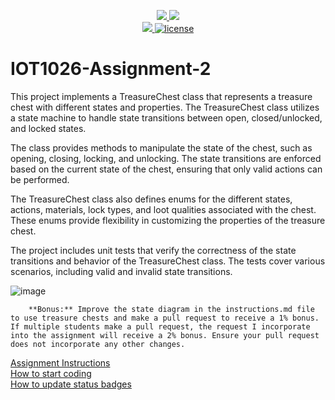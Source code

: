 <p align="center">
	<a href="https://github.com/GwGibson/IOT1026-Assignment-2/actions/workflows/ci.yml">
    <img src="https://github.com/GwGibson/IOT1026-Assignment-2/actions/workflows/ci.yml/badge.svg"/>
    </a>
	<a href="https://github.com/GwGibson/IOT1026-Assignment-2/actions/workflows/formatting.yml">
    <img src="https://github.com/GwGibson/IOT1026-Assignment-2/actions/workflows/formatting.yml/badge.svg"/>
	<br/>
    <a href="https://codecov.io/gh/GwGibson/IOT1026-Assignment-2" > 
    <img src="https://codecov.io/gh/GwGibson/IOT1026-Assignment-2/branch/main/graph/badge.svg?token=JS0857X5JD"/>
	<img title="MIT License" alt="license" src="https://img.shields.io/badge/license-MIT-informational?style=flat-square">		
    </a>
</p>

# IOT1026-Assignment-2                 


This project implements a TreasureChest class that represents a treasure chest with different states and properties. The TreasureChest class utilizes a state machine to handle state transitions between open, closed/unlocked, and locked states.

The class provides methods to manipulate the state of the chest, such as opening, closing, locking, and unlocking. The state transitions are enforced based on the current state of the chest, ensuring that only valid actions can be performed.

The TreasureChest class also defines enums for the different states, actions, materials, lock types, and loot qualities associated with the chest. These enums provide flexibility in customizing the properties of the treasure chest.

The project includes unit tests that verify the correctness of the state transitions and behavior of the TreasureChest class. The tests cover various scenarios, including valid and invalid state transitions.
        
        
![image](https://github.com/gourav263587/IOT1026-Assignment-2/assets/133707861/e3db8a46-4965-44f3-9972-e4e4f774eb63)
        
        **Bonus:** Improve the state diagram in the instructions.md file to use treasure chests and make a pull request to receive a 1% bonus. If multiple students make a pull request, the request I incorporate into the assignment will receive a 2% bonus. Ensure your pull request does not incorporate any other changes.

[Assignment Instructions](docs/instructions.md)  
[How to start coding](docs/how-to-use.md)  
[How to update status badges](docs/how-to-update-badges.md)
